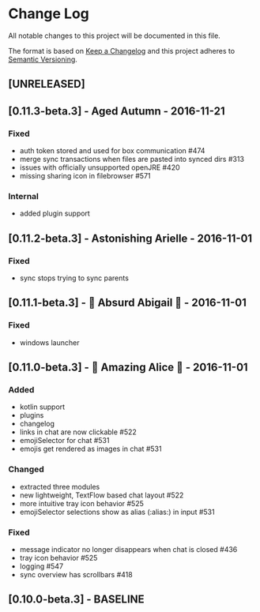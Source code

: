 # Change Log
All notable changes to this project will be documented in this file.

The format is based on [Keep a Changelog](http://keepachangelog.com/)
and this project adheres to [Semantic Versioning](http://semver.org/).

## [UNRELEASED]

## [0.11.3-beta.3] - Aged Autumn - 2016-11-21
### Fixed
- auth token stored and used for box communication #474
- merge sync transactions when files are pasted into synced dirs #313
- issues with officially unsupported openJRE #420
- missing sharing icon in filebrowser #571

### Internal
- added plugin support

## [0.11.2-beta.3] - Astonishing Arielle - 2016-11-01
### Fixed
- sync stops trying to sync parents

## [0.11.1-beta.3] - 🎃 Absurd Abigail 👻 - 2016-11-01
### Fixed
- windows launcher

## [0.11.0-beta.3] - 👻 Amazing Alice 🎃 - 2016-11-01
### Added
- kotlin support
- plugins
- changelog
- links in chat are now clickable #522
- emojiSelector for chat #531
- emojis get rendered as images in chat #531

### Changed
- extracted three modules
- new lightweight, TextFlow based chat layout #522
- more intuitive tray icon behavior #525
- emojiSelector selections show as alias (:alias:) in input #531

### Fixed
- message indicator no longer disappears when chat is closed #436
- tray icon behavior #525
- logging #547
- sync overview has scrollbars #418

## [0.10.0-beta.3] - BASELINE
